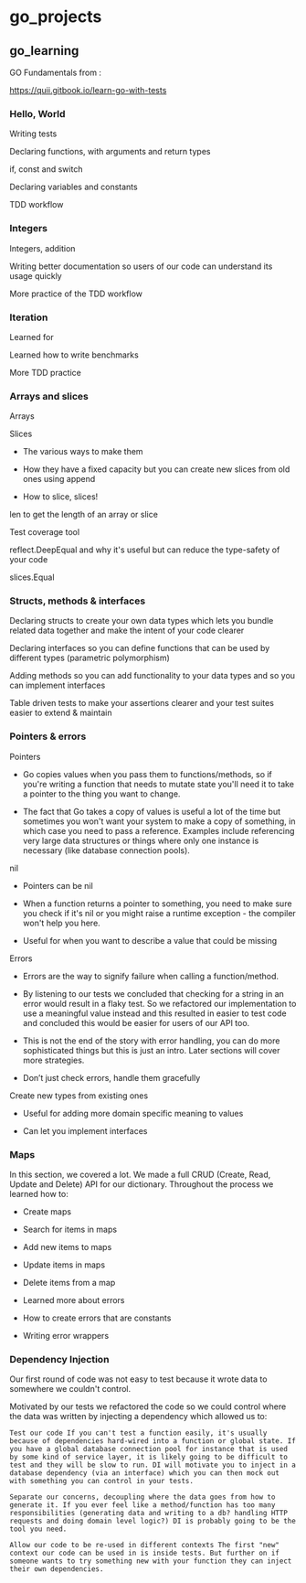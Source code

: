 # go_projects

## go_learning

GO Fundamentals from :

https://quii.gitbook.io/learn-go-with-tests

### Hello, World
Writing tests

Declaring functions, with arguments and return types

if, const and switch

Declaring variables and constants

TDD workflow

### Integers
Integers, addition

Writing better documentation so users of our code can understand its usage quickly

More practice of the TDD workflow

### Iteration
Learned for

Learned how to write benchmarks

More TDD practice

### Arrays and slices
Arrays

Slices

- The various ways to make them

- How they have a fixed capacity but you can create new slices from old ones using append

- How to slice, slices!

len to get the length of an array or slice

Test coverage tool

reflect.DeepEqual and why it's useful but can reduce the type-safety of your code

slices.Equal 

### Structs, methods & interfaces

Declaring structs to create your own data types which lets you bundle related data together and make the intent of your code clearer

Declaring interfaces so you can define functions that can be used by different types (parametric polymorphism)

Adding methods so you can add functionality to your data types and so you can implement interfaces

Table driven tests to make your assertions clearer and your test suites easier to extend & maintain

### Pointers & errors

Pointers

- Go copies values when you pass them to functions/methods, so if you're writing a function that needs to mutate state you'll need it to take a pointer to the thing you want to change.

- The fact that Go takes a copy of values is useful a lot of the time but sometimes you won't want your system to make a copy of something, in which case you need to pass a reference. Examples include referencing very large data structures or things where only one instance is necessary (like database connection pools).

nil

- Pointers can be nil

- When a function returns a pointer to something, you need to make sure you check if it's nil or you might raise a runtime exception - the compiler won't help you here.

- Useful for when you want to describe a value that could be missing

Errors

- Errors are the way to signify failure when calling a function/method.

- By listening to our tests we concluded that checking for a string in an error would result in a flaky test. So we refactored our implementation to use a meaningful value instead and this resulted in easier to test code and concluded this would be easier for users of our API too.

- This is not the end of the story with error handling, you can do more sophisticated things but this is just an intro. Later sections will cover more strategies.

- Don’t just check errors, handle them gracefully

Create new types from existing ones

- Useful for adding more domain specific meaning to values

- Can let you implement interfaces

### Maps

In this section, we covered a lot. We made a full CRUD (Create, Read, Update and Delete) API for our dictionary. Throughout the process we learned how to:

- Create maps

- Search for items in maps

- Add new items to maps

- Update items in maps

- Delete items from a map

- Learned more about errors

- How to create errors that are constants

- Writing error wrappers

### Dependency Injection
Our first round of code was not easy to test because it wrote data to somewhere we couldn't control.

Motivated by our tests we refactored the code so we could control where the data was written by injecting a dependency which allowed us to:

    Test our code If you can't test a function easily, it's usually because of dependencies hard-wired into a function or global state. If you have a global database connection pool for instance that is used by some kind of service layer, it is likely going to be difficult to test and they will be slow to run. DI will motivate you to inject in a database dependency (via an interface) which you can then mock out with something you can control in your tests.

    Separate our concerns, decoupling where the data goes from how to generate it. If you ever feel like a method/function has too many responsibilities (generating data and writing to a db? handling HTTP requests and doing domain level logic?) DI is probably going to be the tool you need.

    Allow our code to be re-used in different contexts The first "new" context our code can be used in is inside tests. But further on if someone wants to try something new with your function they can inject their own dependencies.
